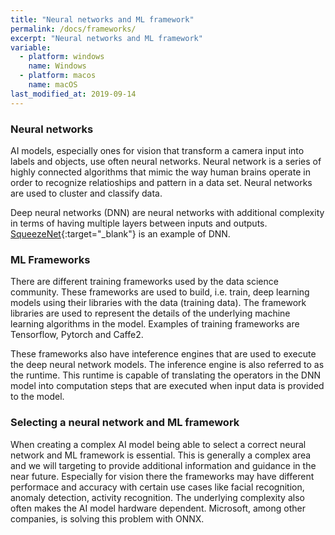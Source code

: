 ```yaml
---
title: "Neural networks and ML framework"
permalink: /docs/frameworks/
excerpt: "Neural networks and ML framework"
variable:
  - platform: windows
    name: Windows
  - platform: macos
    name: macOS
last_modified_at: 2019-09-14
---
```


### Neural networks

AI models, especially ones for vision that transform a camera input into labels and objects, use often neural networks. Neural network is a series of highly connected algorithms that mimic the way human brains operate in order to recognize relatioships and pattern in a data set. Neural networks are used to cluster and classify data. 

Deep neural networks (DNN) are neural networks with additional complexity in terms of having multiple layers between inputs and outputs. [SqueezeNet](https://en.wikipedia.org/wiki/SqueezeNet){:target="_blank"} is an example of DNN.

### ML Frameworks

There are different training frameworks used by the data science community. These frameworks are used to build, i.e. train, deep learning models using their libraries with the data (training data). The framework libraries are used to represent the details of the underlying machine learning algorithms in the model. Examples of training frameworks are Tensorflow, Pytorch and Caffe2.

These frameworks also have inteference engines that are used to execute the deep neural network models. The inference engine is also referred to as the runtime. This runtime is capable of translating the operators in the DNN model into computation steps that are executed when input data is provided to the model.

### Selecting a neural network and ML framework

When creating a complex AI model being able to select a correct neural network and ML framework is essential. This is generally a complex area and we will targeting to provide additional information and guidance in the near future. Especially for vision there the frameworks may have different performace and accuracy with certain use cases like facial recognition, anomaly detection, activity recognition. The underlying complexity also often makes the AI model hardware dependent. Microsoft, among other companies, is solving this problem with ONNX.